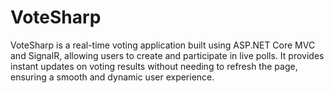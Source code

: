# VoteSharp
VoteSharp is a real-time voting application built using ASP.NET Core MVC and SignalR, allowing users to create and participate in live polls. It provides instant updates on voting results without needing to refresh the page, ensuring a smooth and dynamic user experience.
